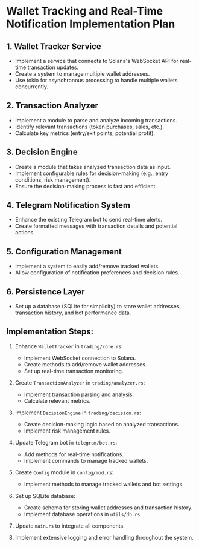# Wallet Tracking and Real-Time Notification Implementation Plan

## 1. Wallet Tracker Service
- Implement a service that connects to Solana's WebSocket API for real-time transaction updates.
- Create a system to manage multiple wallet addresses.
- Use tokio for asynchronous processing to handle multiple wallets concurrently.

## 2. Transaction Analyzer
- Implement a module to parse and analyze incoming transactions.
- Identify relevant transactions (token purchases, sales, etc.).
- Calculate key metrics (entry/exit points, potential profit).

## 3. Decision Engine
- Create a module that takes analyzed transaction data as input.
- Implement configurable rules for decision-making (e.g., entry conditions, risk management).
- Ensure the decision-making process is fast and efficient.

## 4. Telegram Notification System
- Enhance the existing Telegram bot to send real-time alerts.
- Create formatted messages with transaction details and potential actions.

## 5. Configuration Management
- Implement a system to easily add/remove tracked wallets.
- Allow configuration of notification preferences and decision rules.

## 6. Persistence Layer
- Set up a database (SQLite for simplicity) to store wallet addresses, transaction history, and bot performance data.

## Implementation Steps:

1. Enhance `WalletTracker` in `trading/core.rs`:
    - Implement WebSocket connection to Solana.
    - Create methods to add/remove wallet addresses.
    - Set up real-time transaction monitoring.

2. Create `TransactionAnalyzer` in `trading/analyzer.rs`:
    - Implement transaction parsing and analysis.
    - Calculate relevant metrics.

3. Implement `DecisionEngine` in `trading/decision.rs`:
    - Create decision-making logic based on analyzed transactions.
    - Implement risk management rules.

4. Update Telegram bot in `telegram/bot.rs`:
    - Add methods for real-time notifications.
    - Implement commands to manage tracked wallets.

5. Create `Config` module in `config/mod.rs`:
    - Implement methods to manage tracked wallets and bot settings.

6. Set up SQLite database:
    - Create schema for storing wallet addresses and transaction history.
    - Implement database operations in `utils/db.rs`.

7. Update `main.rs` to integrate all components.

8. Implement extensive logging and error handling throughout the system.